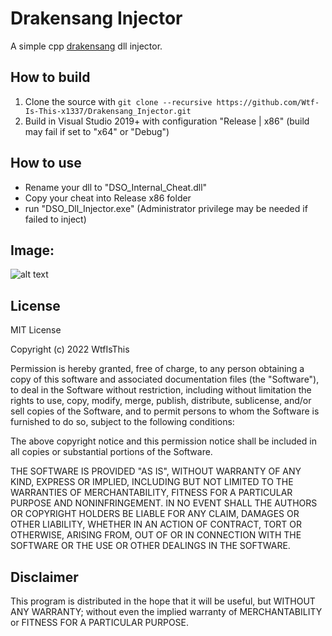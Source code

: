 # Drakensang Injector

A simple cpp [drakensang](https://www.drakensang.com/) dll injector.

## How to build
1. Clone the source with `git clone --recursive https://github.com/Wtf-Is-This-x1337/Drakensang_Injector.git`
2. Build in Visual Studio 2019+ with configuration "Release | x86" (build may fail if set to "x64" or "Debug")

## How to use
- Rename your dll to "DSO_Internal_Cheat.dll"
- Copy your cheat into Release x86 folder
- run "DSO_Dll_Injector.exe" (Administrator privilege may be needed if failed to inject)

## Image:

![alt text](https://github.com/Wtf-Is-This-x1337/Drakensang_Injector/blob/main/main.png?raw=true)

## License
MIT License

Copyright (c) 2022 WtfIsThis

Permission is hereby granted, free of charge, to any person obtaining a copy
of this software and associated documentation files (the "Software"), to deal
in the Software without restriction, including without limitation the rights
to use, copy, modify, merge, publish, distribute, sublicense, and/or sell
copies of the Software, and to permit persons to whom the Software is
furnished to do so, subject to the following conditions:

The above copyright notice and this permission notice shall be included in all
copies or substantial portions of the Software.

THE SOFTWARE IS PROVIDED "AS IS", WITHOUT WARRANTY OF ANY KIND, EXPRESS OR
IMPLIED, INCLUDING BUT NOT LIMITED TO THE WARRANTIES OF MERCHANTABILITY,
FITNESS FOR A PARTICULAR PURPOSE AND NONINFRINGEMENT. IN NO EVENT SHALL THE
AUTHORS OR COPYRIGHT HOLDERS BE LIABLE FOR ANY CLAIM, DAMAGES OR OTHER
LIABILITY, WHETHER IN AN ACTION OF CONTRACT, TORT OR OTHERWISE, ARISING FROM,
OUT OF OR IN CONNECTION WITH THE SOFTWARE OR THE USE OR OTHER DEALINGS IN THE
SOFTWARE.

## Disclaimer
This program is distributed in the hope that it will be useful, but WITHOUT ANY WARRANTY; without even the implied warranty of MERCHANTABILITY or FITNESS FOR A PARTICULAR PURPOSE.
